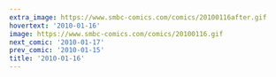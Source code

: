 ```yaml
---
extra_image: https://www.smbc-comics.com/comics/20100116after.gif
hovertext: '2010-01-16'
image: https://www.smbc-comics.com/comics/20100116.gif
next_comic: '2010-01-17'
prev_comic: '2010-01-15'
title: '2010-01-16'
---
```


